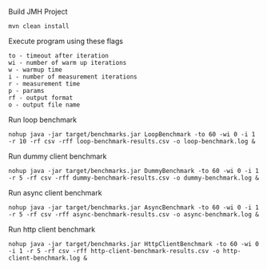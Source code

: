 
Build JMH Project

`mvn clean install`

Execute program using these flags

```
to - timeout after iteration
wi - number of warm up iterations
w - warmup time
i - number of measurement iterations
r - measurement time
p - params
rf - output format
o - output file name
```

Run loop benchmark

`nohup java -jar target/benchmarks.jar LoopBenchmark -to 60 -wi 0 -i 1 -r 10 -rf csv -rff loop-benchmark-results.csv -o loop-benchmark.log &`

Run dummy client benchmark

`nohup java -jar target/benchmarks.jar DummyBenchmark -to 60 -wi 0 -i 1 -r 5 -rf csv -rff dummy-benchmark-results.csv -o dummy-benchmark.log &`

Run async client benchmark

`nohup java -jar target/benchmarks.jar AsyncBenchmark -to 60 -wi 0 -i 1 -r 5 -rf csv -rff async-benchmark-results.csv -o async-benchmark.log &`

Run http client benchmark

`nohup java -jar target/benchmarks.jar HttpClientBenchmark -to 60 -wi 0 -i 1 -r 5 -rf csv -rff http-client-benchmark-results.csv -o http-client-benchmark.log &`